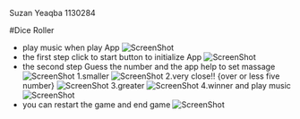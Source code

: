 Suzan Yeaqba
1130284

#Dice Roller

-  play music when play App
![ScreenShot](https://github.com/suzanyeaqb/COMP438-A1-1130284/blob/master/Screenshot_2016-03-17-22-34-17.png )
- the first step click to start button to initialize App 
![ScreenShot](https://github.com/suzanyeaqb/COMP438-A1-1130284/blob/master/Screenshot_2016-03-18-01-51-15.png )
- the second step Guess the number and the app help to set massage 
![ScreenShot](https://github.com/suzanyeaqb/COMP438-A1-1130284/blob/master/Screenshot_2016-03-18-02-24-57.png)
                            1.smaller
![ScreenShot](https://github.com/suzanyeaqb/COMP438-A1-1130284/blob/master/Screenshot_2016-03-18-02-25-05.png)
                            2.very close!! {over or less five number}
![ScreenShot](https://github.com/suzanyeaqb/COMP438-A1-1130284/blob/master/Screenshot_2016-03-18-02-26-01.png)
                            3.greater
![ScreenShot](https://github.com/suzanyeaqb/COMP438-A1-1130284/blob/master/Screenshot_2016-03-18-02-25-33.png)
                            4.winner and play music 
![ScreenShot](https://github.com/suzanyeaqb/COMP438-A1-1130284/blob/master/Screenshot_2016-03-18-02-26-24.png)
- you can restart the game and end game
![ScreenShot](https://github.com/suzanyeaqb/COMP438-A1-1130284/blob/master/Screenshot_2016-03-18-02-24-19.png)
